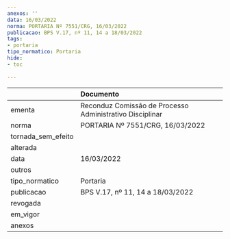 ```yaml
---
anexos: ''
data: 16/03/2022
norma: PORTARIA Nº 7551/CRG, 16/03/2022
publicacao: BPS V.17, nº 11, 14 a 18/03/2022
tags:
- portaria
tipo_normatico: Portaria
hide: 
- toc 
 
---
```


|                    | Documento                                                |
|:-------------------|:---------------------------------------------------------|
| ementa             | Reconduz Comissão de Processo Administrativo Disciplinar |
| norma              | PORTARIA Nº 7551/CRG, 16/03/2022                         |
| tornada_sem_efeito |                                                          |
| alterada           |                                                          |
| data               | 16/03/2022                                               |
| outros             |                                                          |
| tipo_normatico     | Portaria                                                 |
| publicacao         | BPS V.17, nº 11, 14 a 18/03/2022                         |
| revogada           |                                                          |
| em_vigor           |                                                          |
| anexos             |                                                          |
